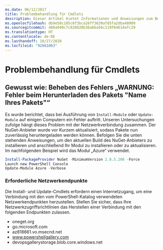 ```yaml
---
ms.date: 06/12/2017
title: Problembehandlung für Cmdlets
description: Dieser Artikel bietet Informationen und Anweisungen zum Beheben von Fehlern mithilfe des PowerShell-Katalogs.
ms.openlocfilehash: db9e58c185c6f3bca26ff3639af85fa2dba48909
ms.sourcegitcommit: 488a940c7c828820b36a6ba56c119f64614afc29
ms.translationtype: HT
ms.contentlocale: de-DE
ms.lasthandoff: 10/27/2020
ms.locfileid: "92661063"
---
```

# <a name="troubleshooting-cmdlets"></a>Problembehandlung für Cmdlets

## <a name="how-to-resolve-warning-package-your-package-name-failed-to-download-issue"></a>Gewusst wie: Beheben des Fehlers „WARNUNG: Fehler beim Herunterladen des Pakets "Name Ihres Pakets"“

Es wurde berichtet, dass bei Ausführung von `Install-Module` oder `Update-Module` auf einigen Computern ein Fehler auftritt. Unseren Untersuchungen zufolge hängt dieses Problem mit der Netzwerkverbindung zusammen. Der NuGet-Anbieter wurde vor Kurzem aktualisiert, sodass Pakete nun zuverlässig heruntergeladen werden können. Befolgen Sie die unten stehenden Anweisungen, um den aktuellen Build des NuGet-Anbieters zu installieren und anschließend Ihr Modul zu installieren oder zu aktualisieren. Im nachfolgenden Beispiel wird das Modul „Azure“ verwendet.

```powershell
Install-PackageProvider NuGet -MinimumVersion 2.8.5.206 -Force
Launch new PowerShell Console
Update-Module Azure -Verbose
```

### <a name="required-network-endpoints"></a>Erforderliche Netzwerkendpunkte

Die Install- und Update-Cmdlets erfordern einen Internetzugang, um eine Verbindung mit den vom PowerShell-Katalog verwendeten Netzwerkendpunkten herzustellen. Stellen Sie sicher, dass Ihre Netzwerkzugriffsrichtlinien das Herstellen einer Verbindung mit den folgenden Endpunkten zulassen.

- oneget.org
- go.microsoft.com
- az818661.vo.msecnd.net
- www.powershellgallery.com
- devopsgallerystorage.blob.core.windows.net
